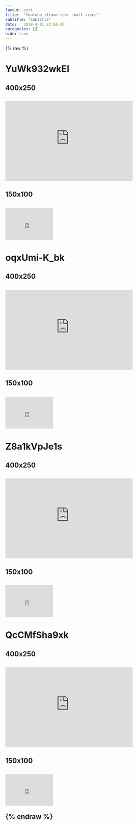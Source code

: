 ```yaml
---
layout: post
title:  "Youtube iframe test small sizes"
subtitle: "Subtitle"
date:   2018-4-01 23:56:45
categories: []
hide: true
---
```

{% raw %}

<h1>YuWk932wkEI</h1>
<h2>400x250<h2>
<iframe src="https://web-green-qa.youtube.com/embed/YuWk932wkEI" width="400" height="250" frameborder="0" gesture="media" allow="encrypted-media" allowfullscreen="" ></iframe>
<br>
<h2>150x100<h2>
<iframe src="https://web-green-qa.youtube.com/embed/YuWk932wkEI" width="150" height="100" frameborder="0" gesture="media" allow="encrypted-media" allowfullscreen="" ></iframe>
<br>
<h1>oqxUmi-K_bk</h1>
<h2>400x250<h2>
<iframe src="https://web-green-qa.youtube.com/embed/oqxUmi-K_bk" width="400" height="250" frameborder="0" gesture="media" allow="encrypted-media" allowfullscreen="" ></iframe>
<br>
<h2>150x100<h2>
<iframe src="https://web-green-qa.youtube.com/embed/oqxUmi-K_bk" width="150" height="100" frameborder="0" gesture="media" allow="encrypted-media" allowfullscreen="" ></iframe>
<br>
<h1>Z8a1kVpJe1s</h1>
<h2>400x250<h2>
<iframe src="https://web-green-qa.youtube.com/embed/Z8a1kVpJe1s" width="400" height="250" frameborder="0" gesture="media" allow="encrypted-media" allowfullscreen="" ></iframe>
<br>
<h2>150x100<h2>
<iframe src="https://web-green-qa.youtube.com/embed/Z8a1kVpJe1s" width="150" height="100" frameborder="0" gesture="media" allow="encrypted-media" allowfullscreen="" ></iframe>
<br>
<h1>QcCMfSha9xk</h1>
<h2>400x250<h2>
<iframe src="https://web-green-qa.youtube.com/embed/QcCMfSha9xk" width="400" height="250" frameborder="0" gesture="media" allow="encrypted-media" allowfullscreen="" ></iframe>
<br>
<h2>150x100<h2>
<iframe src="https://web-green-qa.youtube.com/embed/QcCMfSha9xk" width="150" height="100" frameborder="0" gesture="media" allow="encrypted-media" allowfullscreen="" ></iframe>
<br>

{% endraw %}

